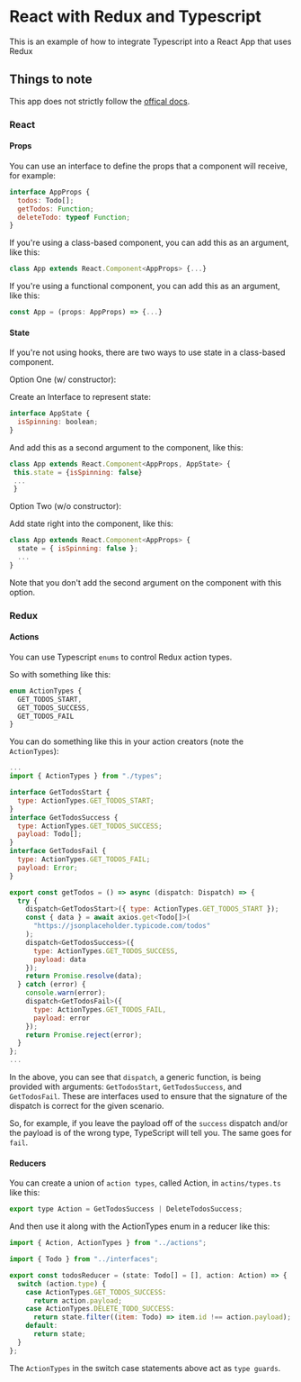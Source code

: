 # React with Redux and Typescript

This is an example of how to integrate Typescript into a React App that uses Redux

## Things to note

This app does not strictly follow the [offical docs](https://redux.js.org/recipes/usage-with-typescript).

### React

#### Props

You can use an interface to define the props that a component will receive, for example:

```js
interface AppProps {
  todos: Todo[];
  getTodos: Function;
  deleteTodo: typeof Function;
}
```

If you're using a class-based component, you can add this as an argument, like this:

```js
class App extends React.Component<AppProps> {...}
```

If you're using a functional component, you can add this as an argument, like this:

```js
const App = (props: AppProps) => {...}
```

#### State

If you're not using hooks, there are two ways to use state in a class-based component.

Option One (w/ constructor):

Create an Interface to represent state:

```js
interface AppState {
  isSpinning: boolean;
}
```

And add this as a second argument to the component, like this:

```js
class App extends React.Component<AppProps, AppState> {
 this.state = {isSpinning: false}
 ...
 }
```

Option Two (w/o constructor):

Add state right into the component, like this:

```js
class App extends React.Component<AppProps> {
  state = { isSpinning: false };
  ...
}
```

Note that you don't add the second argument on the component with this option.

### Redux

#### Actions

You can use Typescript `enums` to control Redux action types.

So with something like this:

```js
enum ActionTypes {
  GET_TODOS_START,
  GET_TODOS_SUCCESS,
  GET_TODOS_FAIL
}
```

You can do something like this in your action creators (note the `ActionTypes`):

```js
...
import { ActionTypes } from "./types";

interface GetTodosStart {
  type: ActionTypes.GET_TODOS_START;
}
interface GetTodosSuccess {
  type: ActionTypes.GET_TODOS_SUCCESS;
  payload: Todo[];
}
interface GetTodosFail {
  type: ActionTypes.GET_TODOS_FAIL;
  payload: Error;
}

export const getTodos = () => async (dispatch: Dispatch) => {
  try {
    dispatch<GetTodosStart>({ type: ActionTypes.GET_TODOS_START });
    const { data } = await axios.get<Todo[]>(
      "https://jsonplaceholder.typicode.com/todos"
    );
    dispatch<GetTodosSuccess>({
      type: ActionTypes.GET_TODOS_SUCCESS,
      payload: data
    });
    return Promise.resolve(data);
  } catch (error) {
    console.warn(error);
    dispatch<GetTodosFail>({
      type: ActionTypes.GET_TODOS_FAIL,
      payload: error
    });
    return Promise.reject(error);
  }
};
...
```

In the above, you can see that `dispatch`, a generic function, is being provided with arguments: `GetTodosStart`, `GetTodosSuccess`, and `GetTodosFail`. These are interfaces used to ensure that the signature of the dispatch is correct for the given scenario.

So, for example, if you leave the payload off of the `success` dispatch and/or the payload is of the wrong type, TypeScript will tell you. The same goes for `fail`.

#### Reducers

You can create a union of `action types`, called Action, in `actins/types.ts` like this:

```js
export type Action = GetTodosSuccess | DeleteTodosSuccess;
```

And then use it along with the ActionTypes enum in a reducer like this:

```js
import { Action, ActionTypes } from "../actions";

import { Todo } from "../interfaces";

export const todosReducer = (state: Todo[] = [], action: Action) => {
  switch (action.type) {
    case ActionTypes.GET_TODOS_SUCCESS:
      return action.payload;
    case ActionTypes.DELETE_TODO_SUCCESS:
      return state.filter((item: Todo) => item.id !== action.payload);
    default:
      return state;
  }
};
```

The `ActionTypes` in the switch case statements above act as `type guards`.
